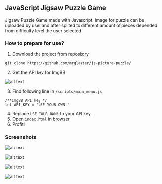 ## JavaScript Jigsaw Puzzle Game
Jigsaw Puzzle Game made with Javascript. Image for puzzle can be uploaded by user and after splited to different amount of pieces depended from difficulty level the user selected

### How to prepare for use? 

1) Download the project from repository 

  ```git clone https://github.com/mrglaster/js-picture-puzzle/```

2) [Get the API key for ImgBB](https://imgbb.com/api)

![alt text](https://github.com/mrglaster/js-picture-puzzle/blob/main/readme_images/image_5.png)

3) Find following line in ```/scripts/main_menu.js```

  ```
  /**ImgBB API key */
  let API_KEY = 'USE YOUR OWN!'
  ```
4) Replace ```USE YOUR OWN!``` to your API key.
5) Open ```index.html``` in browser
6) Profit!

### Screenshots

![alt text](https://github.com/mrglaster/js-picture-puzzle/blob/main/readme_images/image_1.png)

![alt text](https://github.com/mrglaster/js-picture-puzzle/blob/main/readme_images/image_2.png)

![alt text](https://github.com/mrglaster/js-picture-puzzle/blob/main/readme_images/image_3.png)

![alt text](https://github.com/mrglaster/js-picture-puzzle/blob/main/readme_images/image_4.png)
